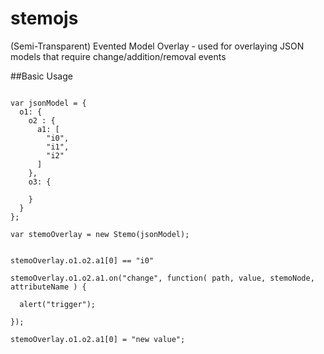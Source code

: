 stemojs
=======

(Semi-Transparent) Evented Model Overlay - used for overlaying JSON models that require change/addition/removal events
  
  
##Basic Usage
```

var jsonModel = {
  o1: {
    o2 : {
      a1: [
        "i0",
        "i1",
        "i2"
      ]
    },
    o3: {
    
    }
  }
};

var stemoOverlay = new Stemo(jsonModel);


stemoOverlay.o1.o2.a1[0] == "i0"

stemoOverlay.o1.o2.a1.on("change", function( path, value, stemoNode, attributeName ) {

  alert("trigger");

});

stemoOverlay.o1.o2.a1[0] = "new value";




```

